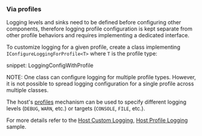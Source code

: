 
### Via profiles

Logging levels and sinks need to be defined before configuring other components, therefore logging profile configuration is kept separate from other profile behaviors and requires implementing a dedicated interface. 

To customize logging for a given profile, create a class implementing `IConfigureLoggingForProfile<T>` where `T` is the profile type:

snippet: LoggingConfigWithProfile

NOTE: One class can configure logging for multiple profile types. However, it is not possible to spread logging configuration for a single profile across multiple classes.

The host's [profiles](/nservicebus/hosting/nservicebus-host/profiles.md) mechanism can be used to specify different logging levels (`DEBUG`, `WARN`, etc.) or targets (`CONSOLE`, `FILE`, etc.).

For more details refer to the [Host Custom Logging](/samples/logging/hostcustom/), [Host Profile Logging](/samples/logging/hostprofiles/) sample.